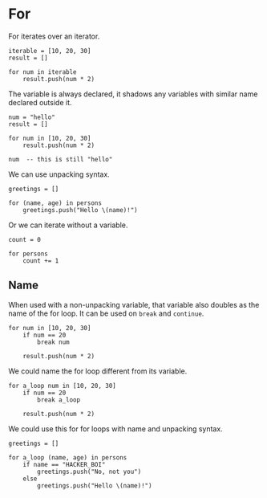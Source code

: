 # For

For iterates over an iterator.

```stick
iterable = [10, 20, 30]
result = []

for num in iterable
    result.push(num * 2)
```

The variable is always declared, it shadows any variables with similar name declared outside it.

```stick
num = "hello"
result = []

for num in [10, 20, 30]
    result.push(num * 2)

num  -- this is still "hello"
```

We can use unpacking syntax.

```stick
greetings = []

for (name, age) in persons
    greetings.push("Hello \(name)!")
```

Or we can iterate without a variable.

```stick
count = 0

for persons
    count += 1
```

## Name

When used with a non-unpacking variable, that variable also doubles as the name of the for loop. It can be used on `break` and `continue`.

```stick
for num in [10, 20, 30]
    if num == 20
        break num

    result.push(num * 2)
```

We could name the for loop different from its variable.

```stick
for a_loop num in [10, 20, 30]
    if num == 20
        break a_loop

    result.push(num * 2)
```

We could use this for for loops with name and unpacking syntax.

```stick
greetings = []

for a_loop (name, age) in persons
    if name == "HACKER_BOI"
        greetings.push("No, not you")
    else
        greetings.push("Hello \(name)!")
```
